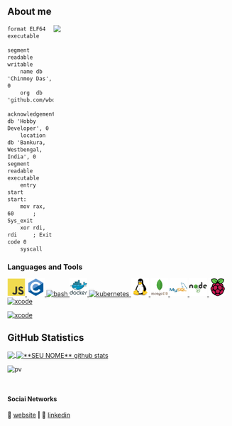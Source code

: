 ## About me

<img align="right" width="400" src="https://media1.tenor.com/m/zOmbUO9VA9AAAAAC/wget-raspi.gif"/>

```ASM
format ELF64 executable

segment readable writable  
    name db 'Chinmoy Das', 0
    org  db 'github.com/wbccpals'
    acknowledgements db 'Hobby Developer', 0
    location db 'Bankura, Westbengal, India', 0
segment readable executable  
    entry start 
start:
    mov rax, 60      ; Sys_exit
    xor rdi, rdi     ; Exit code 0
    syscall

```

<h3 align="left">Languages and Tools</h3>
<p align="left"> 
<a href="https://developer.mozilla.org/en-US/docs/Web/JavaScript" target="_blank"> <img src="https://raw.githubusercontent.com/devicons/devicon/master/icons/javascript/javascript-original.svg" alt="javascript" width="40" height="40"/> </a> 
<a href="https://www.cprogramming.com/" target="_blank"> <img src="https://raw.githubusercontent.com/devicons/devicon/master/icons/c/c-original.svg" alt="c" width="40" height="40"/> </a> 
<a href="https://www.gnu.org/software/bash/" target="_blank"> <img src="https://www.vectorlogo.zone/logos/gnu_bash/gnu_bash-icon.svg" alt="bash" width="40" height="40"/> </a>
<a href="https://www.docker.com/" target="_blank"> <img src="https://raw.githubusercontent.com/devicons/devicon/master/icons/docker/docker-original-wordmark.svg" alt="docker" width="40" height="40"/> </a> 
<a href="https://kubernetes.io" target="_blank"> <img src="https://www.vectorlogo.zone/logos/kubernetes/kubernetes-icon.svg" alt="kubernetes" width="40" height="40"/> </a> 
<a href="https://www.linux.org/" target="_blank"> <img src="https://raw.githubusercontent.com/devicons/devicon/master/icons/linux/linux-original.svg" alt="linux" width="40" height="40"/> </a> 
<a href="https://www.mongodb.com/" target="_blank"> <img src="https://raw.githubusercontent.com/devicons/devicon/master/icons/mongodb/mongodb-original-wordmark.svg" alt="mongodb" width="40" height="40"/> </a>
<a href="https://www.mysql.com/" target="_blank"> <img src="https://raw.githubusercontent.com/devicons/devicon/master/icons/mysql/mysql-original-wordmark.svg" alt="mysql" width="40" height="40"/> </a> 
<a href="https://nodejs.org" target="_blank"> <img src="https://raw.githubusercontent.com/devicons/devicon/master/icons/nodejs/nodejs-original-wordmark.svg" alt="nodejs" width="40" height="40"/> </a>
<a href="https://www.raspberrypi.com/" target="_blank"> <img src="https://raw.githubusercontent.com/devicons/devicon/master/icons/raspberrypi/raspberrypi-original.svg" alt="raspberrypi" width="40" height="40"/> </a>
<a href="https://www.gnu.org/software/emacs/" target="_blank"> <img src="https://cdn.jsdelivr.net/gh/devicons/devicon@latest/icons/emacs/emacs-original.svg" alt="xcode" width="40" height="40"/> </a> </p>
<a href="https://aws.amazon.com/" target="_blank"> <img src="https://cdn.jsdelivr.net/gh/devicons/devicon@latest/icons/amazonwebservices/amazonwebservices-original-wordmark.svg" alt="xcode" width="40" height="40"/> </a> </p>

          
## **GitHub Statistics**

<a href="https://github.com/sdk445">
  <img align="center" src="https://github-readme-stats.vercel.app/api/top-langs/?username=sdk445&theme=dracula&hide_langs_below=1" />
</a>

<a href="https://github.com/sdk445">
 <img align="center" src="https://github-readme-stats.vercel.app/api?username=sdk445&show_icons=true&theme=dracula&line_height=27" alt="**SEU NOME** github stats"/>
</a>

![pv](https://pageview.vercel.app/?github_user=sdk445)

[website]: http://www.xnimbus.com/
[linkedin]: https://www.linkedin.com/in/chinmoysdk445/
<br>

#### Sociai Networks

🏡 [website][website] **|** 
👔 [linkedin][linkedin]
